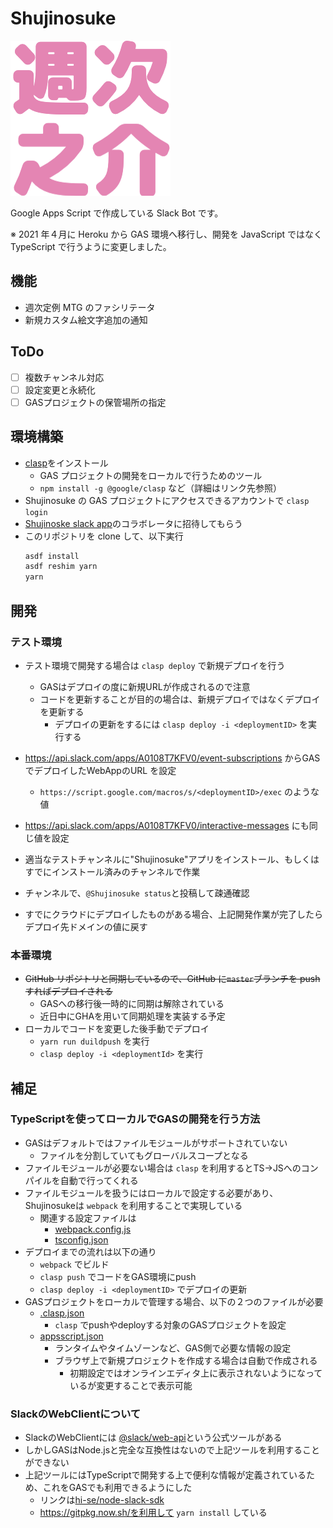 # Shujinosuke

![](shujinosuke.png)

Google Apps Script で作成している Slack Bot です。

※ 2021 年４月に Heroku から GAS 環境へ移行し、開発を JavaScript ではなく TypeScript で行うように変更しました。

## 機能

- 週次定例 MTG のファシリテータ
- 新規カスタム絵文字追加の通知

## ToDo

- [ ] 複数チャンネル対応
- [ ] 設定変更と永続化
- [ ] GASプロジェクトの保管場所の指定
## 環境構築

- [clasp](https://github.com/google/clasp)をインストール
  - GAS プロジェクトの開発をローカルで行うためのツール
  - `npm install -g @google/clasp` など（詳細はリンク先参照）
- Shujinosuke の GAS プロジェクトにアクセスできるアカウントで `clasp login`
- [Shujinoske slack app](https://api.slack.com/apps/A0108T7KFV0/general)のコラボレータに招待してもらう
- このリポジトリを clone して、以下実行
  ```sh
  asdf install
  asdf reshim yarn
  yarn
  ```

## 開発

### テスト環境

- テスト環境で開発する場合は `clasp deploy` で新規デプロイを行う
  - GASはデプロイの度に新規URLが作成されるので注意
  - コードを更新することが目的の場合は、新規デプロイではなくデプロイを更新する
    - デプロイの更新をするには `clasp deploy -i <deploymentID>` を実行する

- https://api.slack.com/apps/A0108T7KFV0/event-subscriptions からGASでデプロイしたWebAppのURL を設定
  - `https://script.google.com/macros/s/<deploymentID>/exec` のような値
- https://api.slack.com/apps/A0108T7KFV0/interactive-messages にも同じ値を設定
- 適当なテストチャンネルに"Shujinosuke"アプリをインストール、もしくはすでにインストール済みのチャンネルで作業
- チャンネルで、`@Shujinosuke status`と投稿して疎通確認
- すでにクラウドにデプロイしたものがある場合、上記開発作業が完了したらデプロイ先ドメインの値に戻す

### 本番環境

- ~~GitHub リポジトリと同期しているので、GitHub に`master`ブランチを push すればデプロイされる~~
  - GASへの移行後一時的に同期は解除されている
  - 近日中にGHAを用いて同期処理を実装する予定
- ローカルでコードを変更した後手動でデプロイ
  - `yarn run duildpush` を実行　
  - `clasp deploy -i <deploymentId>` を実行

## 補足

### TypeScriptを使ってローカルでGASの開発を行う方法

- GASはデフォルトではファイルモジュールがサポートされていない
  - ファイルを分割していてもグローバルスコープとなる
- ファイルモジュールが必要ない場合は `clasp` を利用するとTS→JSへのコンパイルを自動で行ってくれる
- ファイルモジュールを扱うにはローカルで設定する必要があり、Shujinosukeは `webpack` を利用することで実現している
  - 関連する設定ファイルは
    - [webpack.config.js](webpack.config.js)
    - [tsconfig.json](tsconfig.json)
- デプロイまでの流れは以下の通り
  - `webpack` でビルド
  - `clasp push` でコードをGAS環境にpush
  - `clasp deploy -i <deploymentID>` でデプロイの更新
- GASプロジェクトをローカルで管理する場合、以下の２つのファイルが必要
  - [.clasp.json](.clasp.json)
    - `clasp` でpushやdeployする対象のGASプロジェクトを設定
  - [appsscript.json](appsscript.json)
    - ランタイムやタイムゾーンなど、GAS側で必要な情報の設定
    - ブラウザ上で新規プロジェクトを作成する場合は自動で作成される
      - 初期設定ではオンラインエディタ上に表示されないようになっているが変更することで表示可能

### SlackのWebClientについて

- SlackのWebClientには [@slack/web-api](https://github.com/slackapi/node-slack-sdk)という公式ツールがある
- しかしGASはNode.jsと完全な互換性はないので上記ツールを利用することができない
- 上記ツールにはTypeScriptで開発する上で便利な情報が定義されているため、これをGASでも利用できるようにした
  - リンクは[hi-se/node-slack-sdk](https://github.com/hi-se/node-slack-sdk)
  - https://gitpkg.now.sh/を利用して `yarn install` している
